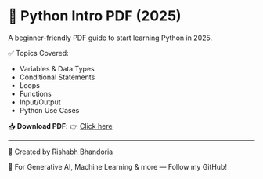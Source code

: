 # 🐍 Python Intro PDF (2025)

A beginner-friendly PDF guide to start learning Python in 2025.

✅ Topics Covered:
- Variables & Data Types
- Conditional Statements
- Loops
- Functions
- Input/Output
- Python Use Cases

📥 **Download PDF**:
👉 [Click here](https://1drv.ms/b/c/ddd9613faf0ea806/ET8bPC8bCaRNoacEDyFxU1wBn8zPJQCgntu-9DWRz0tdlQ?e=w8jtZK)

---

📌 Created by [Rishabh Bhandoria](https://github.com/AI-Rishabh180)

🚀 For Generative AI, Machine Learning & more — Follow my GitHub!
